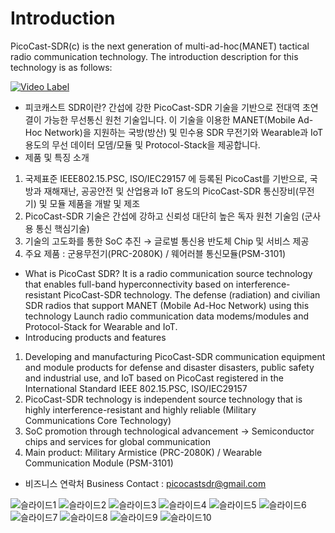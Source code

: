 # Introduction
PicoCast-SDR(c) is the next generation of multi-ad-hoc(MANET) tactical radio communication technology.
The introduction description for this technology is as follows:

[![Video Label](https://img.youtube.com/vi/R5tctcbuPp0/0.jpg)](https://www.youtube.com/watch?v=R5tctcbuPp0)

- 피코캐스트 SDR이란?
  간섭에 강한 PicoCast-SDR 기술을 기반으로 전대역 초연결이 가능한 무선통신 원천 기술입니다. 
  이 기술을 이용한 MANET(Mobile Ad-Hoc Network)을 지원하는 국방(방산) 및 민수용 SDR 무전기와 
  Wearable과 IoT 용도의 무선 데이터 모뎀/모듈 및 Protocol-Stack을 제공합니다.
-  제품 및 특징 소개
1. 국제표준 IEEE802.15.PSC, ISO/IEC29157 에 등록된 PicoCast를 기반으로, 국방과 재해재난, 공공안전 및 산업용과 IoT 용도의 PicoCast-SDR 통신장비(무전기) 및 모듈 제품을 개발 및 제조
2. PicoCast-SDR 기술은 간섭에 강하고 신뢰성 대단히 높은 독자 원천 기술임 (군사용 통신 핵심기술)
3. 기술의 고도화를 통한 SoC 추진 → 글로벌 통신용 반도체 Chip 및 서비스 제공
4. 주요 제품 : 군용무전기(PRC-2080K) / 웨어러블 통신모듈(PSM-3101)

- What is PicoCast SDR?
It is a radio communication source technology that enables full-band hyperconnectivity based on interference-resistant PicoCast-SDR technology.
The defense (radiation) and civilian SDR radios that support MANET (Mobile Ad-Hoc Network) using this technology
Launch radio communication data modems/modules and Protocol-Stack for Wearable and IoT.
- Introducing products and features
1. Developing and manufacturing PicoCast-SDR communication equipment and module products for defense and disaster disasters, public safety and industrial use, and IoT based on PicoCast registered in the International Standard IEEE 802.15.PSC, ISO/IEC29157
2. PicoCast-SDR technology is independent source technology that is highly interference-resistant and highly reliable (Military Communications Core Technology)
3. SoC promotion through technological advancement → Semiconductor chips and services for global communication
4. Main product: Military Armistice (PRC-2080K) / Wearable Communication Module (PSM-3101)

* 비즈니스 연락처  Business Contact :
  picocastsdr@gmail.com
  
![슬라이드1](https://github.com/picocastsdr/Introduction/assets/168712846/a1ff9849-3b63-4e64-a75c-3016e74245ed)
![슬라이드2](https://github.com/picocastsdr/Introduction/assets/168712846/9bd0c814-b2c4-4aa5-b737-a0a412a776e7)
![슬라이드3](https://github.com/picocastsdr/Introduction/assets/168712846/1a250fea-4438-419e-8bc9-1f43a541499a)
![슬라이드4](https://github.com/picocastsdr/Introduction/assets/168712846/7e5a3b85-5067-45f5-9f0a-bda20a2871f7)
![슬라이드5](https://github.com/picocastsdr/Introduction/assets/168712846/aec9b32b-48f7-4703-9093-44b38591806d)
![슬라이드6](https://github.com/picocastsdr/Introduction/assets/168712846/c3308c9f-d97d-4ec6-aa8d-7b4c8c2d0e5c)
![슬라이드7](https://github.com/picocastsdr/Introduction/assets/168712846/60975b0d-9847-4d77-9271-618151e81db3)
![슬라이드8](https://github.com/picocastsdr/Introduction/assets/168712846/682f7ed7-5be9-485d-ad3c-0af144dd852b)
![슬라이드9](https://github.com/picocastsdr/Introduction/assets/168712846/b2be8290-ac65-4004-a619-3f2709e1fa82)
![슬라이드10](https://github.com/picocastsdr/Introduction/assets/168712846/104da8dc-2629-4e5d-91f5-6f0fdac16ff2)






